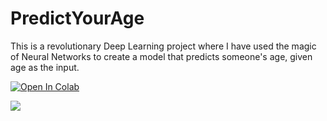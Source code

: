 # PredictYourAge

This is a revolutionary Deep Learning project where I have used the magic of Neural Networks to create a model that predicts someone's age, given age as the input.

[![Open In Colab](https://colab.research.google.com/assets/colab-badge.svg)](https://colab.research.google.com/github/ayushrajdahal/PredictYourAge/blob/main/PredictYourAge.ipynb)

![](https://www.simplilearn.com/ice9/free_resources_article_thumb/Why-get-certified-in-Artificial-Intelligence.jpg)
